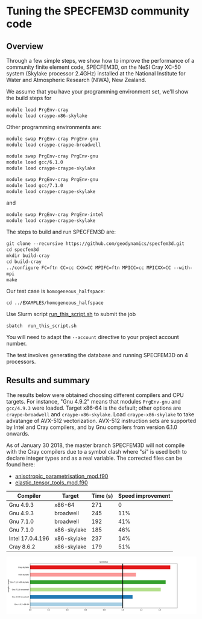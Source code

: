 # Tuning the SPECFEM3D community code


## Overview 

Through a few simple steps, we show how to improve the performance of a community finite element code, SPECFEM3D,  on the NeSI Cray XC-50 system (Skylake processor 2.4GHz) installed at the National Institute for Water and Atmospheric Research (NIWA), New Zealand. 

We assume that you have your programming environment set, we'll show the build steps for
```
module load PrgEnv-cray
module load craype-x86-skylake
```

Other programming environments are:
```
module swap PrgEnv-cray PrgEnv-gnu
module load craype-craype-broadwell
```

```
module swap PrgEnv-cray PrgEnv-gnu
module load gcc/6.1.0
module load craype-craype-skylake
```

```
module swap PrgEnv-cray PrgEnv-gnu
module load gcc/7.1.0
module load craype-craype-skylake
```

and 

```
module swap PrgEnv-cray PrgEnv-intel
module load craype-craype-skylake
```


The steps to build and run SPECFEM3D are:
```
git clone --recursive https://github.com/geodynamics/specfem3d.git
cd specfem3d
mkdir build-cray
cd build-cray
../configure FC=ftn CC=cc CXX=CC MPIFC=ftn MPICC=cc MPICXX=CC --with-mpi 
make
```

Our test case is ```homogeneous_halfspace```:
```
cd ../EXAMPLES/homogeneous_halfspace
```
Use Slurm script [run_this_script.sh](run_this_script.sh) to submit the job 
```
sbatch  run_this_script.sh
```
You will need to adapt the ```--account``` directive to your project account number.

The test involves generating the database and running SPECFEM3D on 4 processors.


## Results and summary

The results below were obtained choosing different compilers and CPU targets. For instance, "Gnu 4.9.2" means that modules ```PrgEnv-gnu``` and ```gcc/4.9.3``` were loaded. Target x86-64 is the default; other options are ```craype-broadwell``` and ```craype-x86-skylake```. Load ```craype-x86-skylake``` to take advatange of AVX-512 vectorization. AVX-512 instruction sets are supported by Intel and Cray compilers, and by Gnu compilers from version 6.1.0 onwards. 

As of January 30 2018, the master branch SPECFEM3D will not compile with the Cray compilers due to a symbol clash where "si" is used both to declare integer types and as a real variable. The corrected files can be found here:
 * [anisotropic_parametrisation_mod.f90](anisotropic_parametrisation_mod.f90)
 * [elastic_tensor_tools_mod.f90](elastic_tensor_tools_mod.f90)



| Compiler         | Target      | Time (s) |  Speed improvement |
|------------------|-------------|----------|---------|
| Gnu 4.9.3        | x86-64      | 271      |   0     |
| Gnu 4.9.3        | broadwell   | 245      |  11%    |
| Gnu 7.1.0        | broadwell   | 192      |  41%    |
| Gnu 7.1.0        | x86-skylake | 185      |  46%    |
| Intel 17.0.4.196 | x86-skylake | 237      |  14%    |
| Cray 8.6.2       | x86-skylake | 179      |  51%    |


![Speedup](004-specfem3d-speedup-ap.png)




